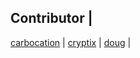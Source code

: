 Contributor |
-------------
[carbocation](https://github.com/carbocation) |
[cryptix](https://github.com/cryptix) |
[doug](https://github.com/doug) |

